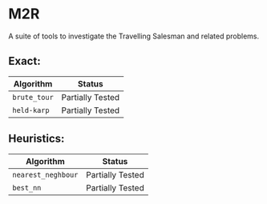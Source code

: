 # M2R

A suite of tools to investigate the Travelling Salesman and related problems.

## Exact:
Algorithm   | Status
----------- |----------
`brute_tour` | Partially Tested
`held-karp`   | Partially Tested

## Heuristics:
Algorithm   | Status
----------- |----------
`nearest_neghbour` | Partially Tested
`best_nn`   | Partially Tested
